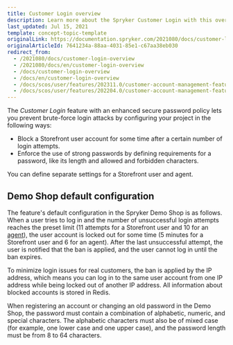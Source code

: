 ```yaml
---
title: Customer Login overview
description: Learn more about the Spryker Customer Login with this overview guide and learn how creating a strong password policy can enhance your security.
last_updated: Jul 15, 2021
template: concept-topic-template
originalLink: https://documentation.spryker.com/2021080/docs/customer-login-overview
originalArticleId: 7641234a-88aa-4031-85e1-c67aa38eb030
redirect_from:
  - /2021080/docs/customer-login-overview
  - /2021080/docs/en/customer-login-overview
  - /docs/customer-login-overview
  - /docs/en/customer-login-overview
  - /docs/scos/user/features/202311.0/customer-account-management-feature-overview/customer-login-overview.html
  - /docs/scos/user/features/202204.0/customer-account-management-feature-overview/customer-login-overview.html
---
```


The *Customer Login* feature with an enhanced secure password policy lets you prevent brute-force login attacks by configuring your project in the following ways:

- Block a Storefront user account for some time after a certain number of login attempts.
- Enforce the use of strong passwords by defining requirements for a password, like its length and allowed and forbidden characters.

You can define separate settings for a Storefront user and agent.

## Demo Shop default configuration

The feature's default configuration in the Spryker Demo Shop is as follows. When a user tries to log in and the number of unsuccessful login attempts reaches the preset limit (11 attempts for a Storefront user and 10 for an [agent](/docs/pbc/all/user-management/latest/base-shop/agent-assist-feature-overview.html)), the user account is locked out for some time (5 minutes for a Storefront user and 6 for an agent). After the last unsuccessful attempt, the user is notified that the ban is applied, and the user cannot log in until the ban expires.

To minimize login issues for real customers, the ban is applied by the IP address, which means you can log in to the same user account from one IP address while being locked out of another IP address. All information about blocked accounts is stored in Redis.

When registering an account or changing an old password in the Demo Shop, the password must contain a combination of alphabetic, numeric, and special characters. The alphabetic characters must also be of mixed case (for example, one lower case and one upper case), and the password length must be from 8 to 64 characters.
